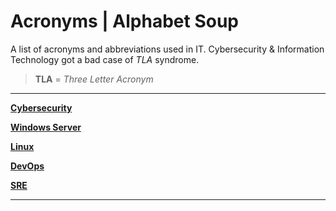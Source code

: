 # Acronyms | Alphabet Soup

A list of acronyms and abbreviations used in IT. Cybersecurity & Information Technology got a bad case of *TLA* syndrome.

>**TLA** = *Three Letter Acronym*

---

[**Cybersecurity**](TLA/cybersecurity.md)

[**Windows Server**](TLA/windows.md)

[**Linux**](TLA/linux.md)

[**DevOps**](TLA/devops.md)

[**SRE**](TLA/sre.md)

---
